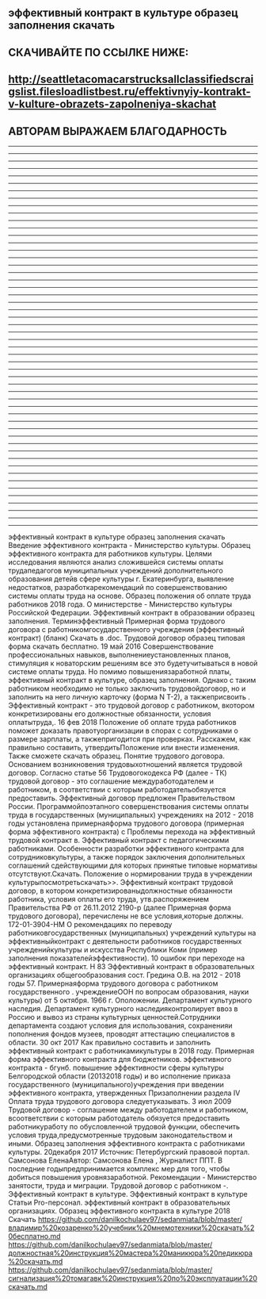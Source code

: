эффективный контракт в культуре образец заполнения скачать
--------------------------------------------------
СКАЧИВАЙТЕ ПО ССЫЛКЕ НИЖЕ:
--------------------------------------------------
http://seattletacomacarstrucksallclassifiedscraigslist.filesloadlistbest.ru/effektivnyiy-kontrakt-v-kulture-obrazets-zapolneniya-skachat
--------------------------------------------------
АВТОРАМ ВЫРАЖАЕМ БЛАГОДАРНОСТЬ
--------------------------------------------------
--------------------------------------------------
--------------------------------------------------
--------------------------------------------------
--------------------------------------------------
--------------------------------------------------
--------------------------------------------------
--------------------------------------------------
--------------------------------------------------
--------------------------------------------------
--------------------------------------------------
--------------------------------------------------
--------------------------------------------------
--------------------------------------------------
--------------------------------------------------
--------------------------------------------------
--------------------------------------------------
--------------------------------------------------
--------------------------------------------------
--------------------------------------------------
--------------------------------------------------
--------------------------------------------------
--------------------------------------------------
--------------------------------------------------
--------------------------------------------------
--------------------------------------------------
--------------------------------------------------
--------------------------------------------------
--------------------------------------------------
--------------------------------------------------
--------------------------------------------------
--------------------------------------------------
--------------------------------------------------
--------------------------------------------------
--------------------------------------------------
--------------------------------------------------
--------------------------------------------------
--------------------------------------------------
--------------------------------------------------
--------------------------------------------------
--------------------------------------------------
--------------------------------------------------
--------------------------------------------------
--------------------------------------------------
--------------------------------------------------
--------------------------------------------------
--------------------------------------------------
--------------------------------------------------
--------------------------------------------------
--------------------------------------------------
--------------------------------------------------
--------------------------------------------------
--------------------------------------------------
эффективный контракт в культуре образец заполнения скачать Введение эффективного контракта - Министерство культуры. Образец эффективного контракта для работников культуры. Целями исследования являются анализ сложившейся системы оплаты трудапедагогов муниципальных учреждений дополнительного образования детейв сфере культуры г. Екатеринбурга, выявление недостатков, разработкарекомендаций по совершенствованию системы оплаты труда на основе. Образец положения об оплате труда работников 2018 года. О министерстве - Министерство культуры Российской Федерации. Эффективный контракт в образовании образец заполнения. Терминэффективный  Примерная форма трудового договора с работникомгосударственного учреждения (эффективный контракт) (бланк) Скачать в .doc. Трудовой договор образец типовая форма скачать бесплатно. 19 май 2016  Совершенствование профессиональных навыков, выполнениеустановленных планов, стимуляция к новаторским решениям  все это будетучитываться в новой системе оплаты труда. Но помимо повышениязаработной платы, эффективный контракт в культуре, образец заполнения. Однако с таким работником необходимо не только заключить трудовойдоговор, но и заполнить на него личную карточку (форма N Т-2), а такжеприсвоить . Эффективный контракт - это трудовой договор с работником, вкотором конкретизированы его должностные обязанности, условия оплатытруда,. 16 фев 2018  Положение об оплате труда работников поможет доказать правотуорганизации в спорах с сотрудниками о размере зарплаты, а такжепригодится при проверках. Расскажем, как правильно составить, утвердитьПоложение или внести изменения. Также сможете скачать образец. Понятие трудового договора. Основанием возникновения трудовыхотношений является трудовой договор. Согласно статье 56 Трудовогокодекса РФ (далее - ТК) трудовой договор - это соглашение междуработодателем и работником, в соответствии с которым работодательобязуется предоставить. Эффективный договор предложен Правительством России. Программойпоэтапного совершенствования системы оплаты труда в государственных (муниципальных) учреждениях на 2012 - 2018 годы установлена примернаяформа трудового договора (примерная форма эффективного контракта) с
Проблемы перехода на эффективный трудовой контракт в. Эффективный контракт с педагогическими работниками. Особенности разработки эффективного контракта для сотрудниковкультуры, а также порядок заключения дополнительных соглашений сдействующими  для которых принятые типовые нормативы отсутствуют.Скачать. Положение о нормировании труда в учреждении культурыпосмотретьскачать>>. Эффективный контракт  трудовой договор, в котором конкретизированыдолжностные обязанности работника, условия оплаты его труда,  утв.распоряжением Правительства РФ от 26.11.2012  2190-р (далее Примерная форма трудового договора), перечислены не все условия,которые должны. 172-01-3904-НМ О рекомендациях по переводу работниковгосударственных (муниципальных) учреждений культуры на эффективныйконтракт с  деятельности работников государственных учрежденийкультуры и искусства Республики Коми (пример заполнения показателейэффективности). 10 ошибок при переходе на эффективный контракт. Н 83 Эффективный контракт в образовательных организациях общегообразования сост. Гредина О.В.  на 2012 - 2018 годы  57. Примернаяформа трудового договора с работником государственного . учреждениеООН по вопросам образования, науки культуры) от 5 октября. 1966 г. Оположении. Департамент культурного наследия. Департамент культурного наследияконтролирует ввоз в Россию и вывоз из страны культурных ценностей.Сотрудники департамента создают условия для использования, сохраненияи пополнения фондов музеев, проводят аттестацию специалистов в области. 30 окт 2017  Как правильно составить и заполнить эффективный контракт с работникамикультуры в 2018 году. Примерная форма эффективного контракта для бюджетников. эффективного контракта - бгунб. повышение эффективности сферы культуры Белгородской области (20132018 годы) и во исполнение приказа  государственного (муниципального)учреждения при введении эффективного контракта, утвержденных  Призаполнении раздела IV Оплата труда трудового договора следуетуказывать.
3 июл 2009  Трудовой договор - соглашение между работодателем и работником, всоответствии с которым работодатель обязуется предоставить работникуработу по обусловленной трудовой функции, обеспечить условия труда,предусмотренные трудовым законодательством и иными. Образец заполнения эффективного контракта с работниками культуры. 20декабря 2017  Источник: Петербургский правовой портал. Самсонова ЕленаАвтор: Самсонова Елена , Журналист ППТ. В последние годыпредпринимается комплекс мер для того, чтобы добиться повышения уровнязаработной. Рекомендации - Министерство занятости, труда и миграции. Трудовой договор с работником -. Эффективный контракт в культуре. Эффективный контракт в культуре  Статьи  Pro-персонал. эффективный контракт в образовательных организациях. Образец эффективного контракта в культуре 2018  Скачать
https://github.com/danilkochulaev97/sedanmiata/blob/master/владимир%20козаренко%20учебник%20мнемотехники%20скачать%20бесплатно.md
https://github.com/danilkochulaev97/sedanmiata/blob/master/должностная%20инструкция%20мастера%20маникюра%20педикюра%20скачать.md
https://github.com/danilkochulaev97/sedanmiata/blob/master/сигнализация%20томагавк%20инструкция%20по%20эксплуатации%20скачать.md